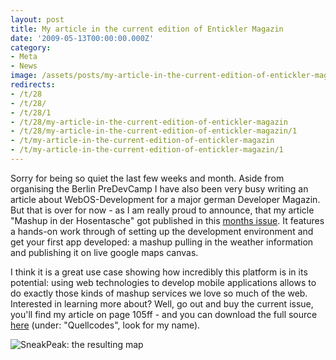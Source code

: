 ```yaml
---
layout: post
title: My article in the current edition of Entickler Magazin
date: '2009-05-13T00:00:00.000Z'
category:
- Meta
- News
image: /assets/posts/my-article-in-the-current-edition-of-entickler-magazin16bcee6fe01d84e1564898af54a0c679b7a5ff6ce0_308x500.jpg
redirects:
- /t/28
- /t/28/
- /t/28/1
- /t/28/my-article-in-the-current-edition-of-entickler-magazin
- /t/28/my-article-in-the-current-edition-of-entickler-magazin/1
- /t/my-article-in-the-current-edition-of-entickler-magazin
- /t/my-article-in-the-current-edition-of-entickler-magazin/1
---
```




Sorry for being so quiet the last few weeks and month. Aside from organising the Berlin PreDevCamp I have also been very busy writing an article about WebOS-Development for a major german Developer Magazin. But that is over for now - as I am really proud to announce, that my article "Mashup in der Hosentasche" got published in this [months issue](http://entwickler-magazin.de/zonen/magazine/psecom,id,17,ausgabe,328,p,0.html). It features a hands-on work through of setting up the development environment and get your first app developed: a mashup pulling in the weather information and publishing it on live google maps canvas.

I think it is a great use case showing how incredibly this platform is in its potential: using web technologies to develop mobile applications allows to do exactly those kinds of mashup services we love so much of the web. Interested in learning more about? Well, go out and buy the current issue, you'll find my article on page 105ff - and you can download the full source [here](http://entwickler-magazin.de/zonen/magazine/psecom,id,17,ausgabe,328,p,0.html) (under: "Quellcodes", look for my name).


<img src='/assets/posts/my-article-in-the-current-edition-of-entickler-magazin-2248688e384557439472ddf665b6fc9d12f4064990.jpg' alt="SneakPeak: the resulting map" class="img-polaroid">

